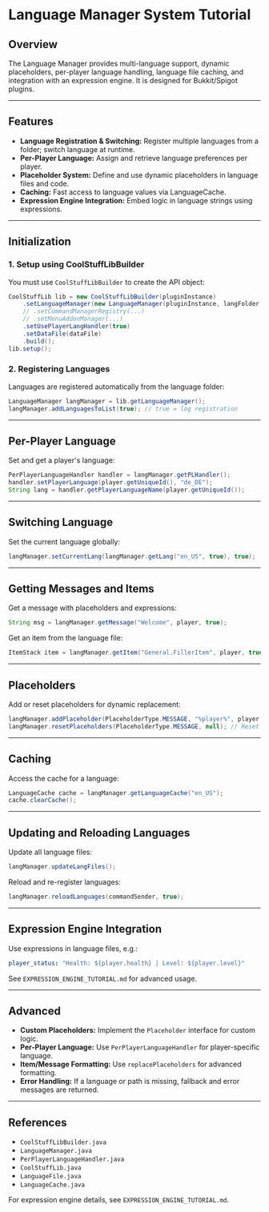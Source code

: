 # Language Manager System Tutorial

## Overview
The Language Manager provides multi-language support, dynamic placeholders, per-player language handling, language file caching, and integration with an expression engine. It is designed for Bukkit/Spigot plugins.

---

## Features
- **Language Registration & Switching:** Register multiple languages from a folder; switch language at runtime.
- **Per-Player Language:** Assign and retrieve language preferences per player.
- **Placeholder System:** Define and use dynamic placeholders in language files and code.
- **Caching:** Fast access to language values via LanguageCache.
- **Expression Engine Integration:** Embed logic in language strings using expressions.

---

## Initialization

### 1. Setup using CoolStuffLibBuilder
You must use `CoolStuffLibBuilder` to create the API object:
```java
CoolStuffLib lib = new CoolStuffLibBuilder(pluginInstance)
    .setLanguageManager(new LanguageManager(pluginInstance, langFolder, "languages", "&7[Prefix] "))
    // .setCommandManagerRegistry(...)
    // .setMenuAddonManager(...)
    .setUsePlayerLangHandler(true)
    .setDataFile(dataFile)
    .build();
lib.setup();
```

### 2. Registering Languages
Languages are registered automatically from the language folder:
```java
LanguageManager langManager = lib.getLanguageManager();
langManager.addLanguagesToList(true); // true = log registration
```

---

## Per-Player Language
Set and get a player's language:
```java
PerPlayerLanguageHandler handler = langManager.getPLHandler();
handler.setPlayerLanguage(player.getUniqueId(), "de_DE");
String lang = handler.getPlayerLanguageName(player.getUniqueId());
```

---

## Switching Language
Set the current language globally:
```java
langManager.setCurrentLang(langManager.getLang("en_US", true), true);
```

---

## Getting Messages and Items
Get a message with placeholders and expressions:
```java
String msg = langManager.getMessage("Welcome", player, true);
```
Get an item from the language file:
```java
ItemStack item = langManager.getItem("General.FillerItem", player, true);
```

---

## Placeholders
Add or reset placeholders for dynamic replacement:
```java
langManager.addPlaceholder(PlaceholderType.MESSAGE, "%player%", player.getName(), false);
langManager.resetPlaceholders(PlaceholderType.MESSAGE, null); // Reset all message placeholders
```

---

## Caching
Access the cache for a language:
```java
LanguageCache cache = langManager.getLanguageCache("en_US");
cache.clearCache();
```

---

## Updating and Reloading Languages
Update all language files:
```java
langManager.updateLangFiles();
```
Reload and re-register languages:
```java
langManager.reloadLanguages(commandSender, true);
```

---

## Expression Engine Integration
Use expressions in language files, e.g.:
```yml
player_status: "Health: ${player.health} | Level: ${player.level}"
```
See `EXPRESSION_ENGINE_TUTORIAL.md` for advanced usage.

---

## Advanced
- **Custom Placeholders:** Implement the `Placeholder` interface for custom logic.
- **Per-Player Language:** Use `PerPlayerLanguageHandler` for player-specific language.
- **Item/Message Formatting:** Use `replacePlaceholders` for advanced formatting.
- **Error Handling:** If a language or path is missing, fallback and error messages are returned.

---

## References
- `CoolStuffLibBuilder.java`
- `LanguageManager.java`
- `PerPlayerLanguageHandler.java`
- `CoolStuffLib.java`
- `LanguageFile.java`
- `LanguageCache.java`

For expression engine details, see `EXPRESSION_ENGINE_TUTORIAL.md`.
